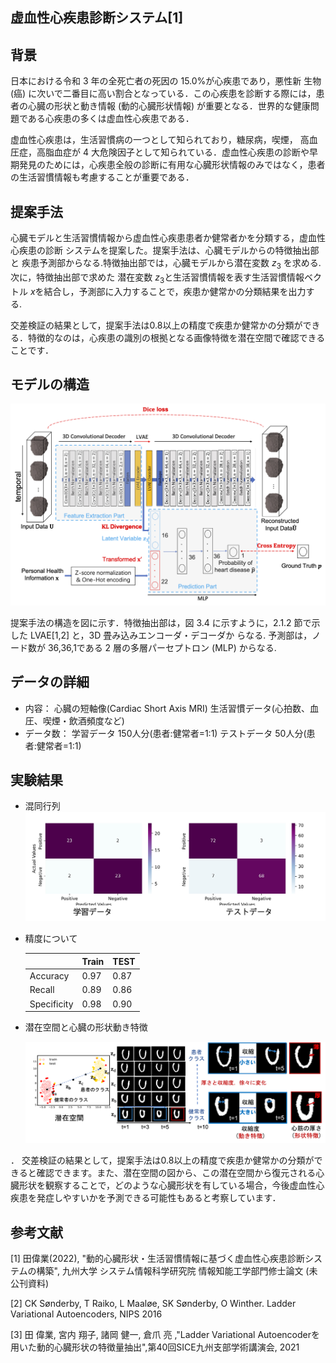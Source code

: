 ## 虚血性心疾患診断システム[1]



## 背景

日本における令和 3 年の全死亡者の死因の 15.0%が心疾患であり，悪性新 生物 (癌) に次いで二番目に高い割合となっている．この心疾患を診断する際には，患者の心臓の形状と動き情報 (動的心臓形状情報) が重要となる．世界的な健康問題である心疾患の多くは虚血性心疾患である．

虚血性心疾患は，生活習慣病の一つとして知られており，糖尿病，喫煙， 高血圧症，高脂血症が 4 大危険因子として知られている．虚血性心疾患の診断や早期発見のためには，心疾患全般の診断に有用な心臓形状情報のみではなく，患者の生活習慣情報も考慮することが重要である．

## 提案手法

心臓モデルと生活習慣情報から虚血性心疾患患者か健常者かを分類する，虚血性心疾患の診断 システムを提案した。提案手法は、心臓モデルからの特徴抽出部と 疾患予測部からなる.特徴抽出部では，心臓モデルから潜在変数 $z_3$ を求める.次に，特徴抽出部で求めた 潜在変数 $z_3$と生活習慣情報を表す生活習慣情報ベクトル $x$を結合し，予測部に入力することで，疾患か健常かの分類結果を出力する.

交差検証の結果として，提案手法は0.8以上の精度で疾患か健常かの分類ができる．特徴的なのは，心疾患の識別の根拠となる画像特徴を潜在空間で確認できることです．

## モデルの構造

![image-20220323163044550](results/LVAEmodel.png)

提案手法の構造を図に示す．特徴抽出部は，図 3.4 に示すように，2.1.2 節で示した LVAE[1,2] と，3D 畳み込みエンコーダ・デコーダか らなる. 予測部は，ノード数が 36,36,1である 2 層の多層パーセプトロン (MLP) からなる.

## データの詳細

- 内容：
  心臓の短軸像(Cardiac Short Axis MRI)
  生活習慣データ(心拍数、血圧、喫煙・飲酒頻度など)
- データ数：
  学習データ 150人分(患者:健常者=1:1)
  テストデータ 50人分(患者:健常者=1:1)

## 実験結果

- 混同行列
  ![混同行列](results/%E6%B7%B7%E5%90%8C%E8%A1%8C%E5%88%97.png)

- 精度について

  |             | Train | TEST |
  | ----------- | ----- | ---- |
  | Accuracy    | 0.97  | 0.87 |
  | Recall      | 0.89  | 0.86 |
  | Specificity | 0.98  | 0.90 |

  

- 潜在空間と心臓の形状動き特徴

  ![画像特徴](results/%E7%94%BB%E5%83%8F%E7%89%B9%E5%BE%B4.png)
  
．
交差検証の結果として，提案手法は0.8以上の精度で疾患か健常かの分類ができると確認できます。また、潜在空間の図から、この潜在空間から復元される心臓形状を観察することで，どのような心臓形状を有している場合，今後虚血性心疾患を発症しやすいかを予測できる可能性もあると考察しています．

## 参考文献

[1] 田偉業(2022), "動的心臓形状・生活習慣情報に基づく虚血性心疾患診断システムの構築", 九州大学 システム情報科学研究院 情報知能工学部門修士論文 (未公刊資料)

[2] CK Sønderby, T Raiko, L Maaløe, SK Sønderby, O Winther. Ladder Variational Autoencoders, NIPS 2016

[3] 田 偉業, 宮内 翔子, 諸岡 健一, 倉爪 亮 ,"Ladder Variational Autoencoderを用いた動的心臓形状の特徴量抽出",第40回SICE九州支部学術講演会, 2021
